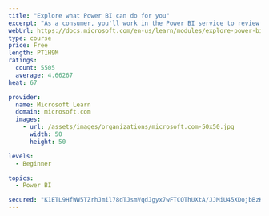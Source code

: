 ```yaml
---
title: "Explore what Power BI can do for you"
excerpt: "As a consumer, you'll work in the Power BI service to review and interact with content that has been shared with you. This module provides the foundational information that you need to work effectively in the Power BI service."
webUrl: https://docs.microsoft.com/en-us/learn/modules/explore-power-bi-service/
type: course
price: Free
length: PT1H9M
ratings:
  count: 5505
  average: 4.66267
heat: 67

provider:
  name: Microsoft Learn
  domain: microsoft.com
  images:
    - url: /assets/images/organizations/microsoft.com-50x50.jpg
      width: 50
      height: 50

levels:
  - Beginner

topics:
  - Power BI

secured: "K1ETL9HfWW5TZrhJmil78dTJsmVqdJgyx7wFTCQThUXtA/JJMiU45XDojbBzKdWmFORE32dwTdzO43sTRdyGWv9g8ZLlQcuvc8ltvS3RIvJbFNJlx231ss8AaGZIQfULtGbN+Z7/8ig44H+LiN+RUMZnlLJxC8XYE9MBvnRUf6j5nDPMeaFQCvrq9PT04aNtcXkOQFTis0cJ+CdAz2RksbOwZDXUTqmPI2IKGEBn3sN0dwkJ9/i0HLdq3mvjHUzVmrWJZ1Ncpapyvm+B66q8PpbHMgH6Kv2DnSIMAkGUrx/EBjv2GMUUiRYNxsZahEsZOJFQuq6q8g2Q5+suqAC89Q9qCv0ZnmaCNJOgiK0Cw6n17PCDYqG3fYx6FIin8jNeDR9RzO8Ul3HEhUA5uExG/g==;xIeKqRDhJCR3wtM617zPkg=="
---
```


